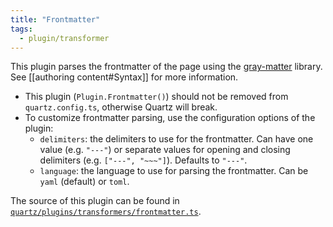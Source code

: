 ```yaml
---
title: "Frontmatter"
tags:
  - plugin/transformer
---
```


This plugin parses the frontmatter of the page using the [gray-matter](https://github.com/jonschlinkert/gray-matter) library. See [[authoring content#Syntax]] for more information.

- This plugin (`Plugin.Frontmatter()`) should not be removed from `quartz.config.ts`, otherwise Quartz will break.
- To customize frontmatter parsing, use the configuration options of the plugin:
  - `delimiters`: the delimiters to use for the frontmatter. Can have one value (e.g. `"---"`) or separate values for opening and closing delimiters (e.g. `["---", "~~~"]`). Defaults to `"---"`.
  - `language`: the language to use for parsing the frontmatter. Can be `yaml` (default) or `toml`.

The source of this plugin can be found in [`quartz/plugins/transformers/frontmatter.ts`](https://github.com/jackyzha0/quartz/blob/v4/quartz/plugins/transformers/frontmatter.ts).

